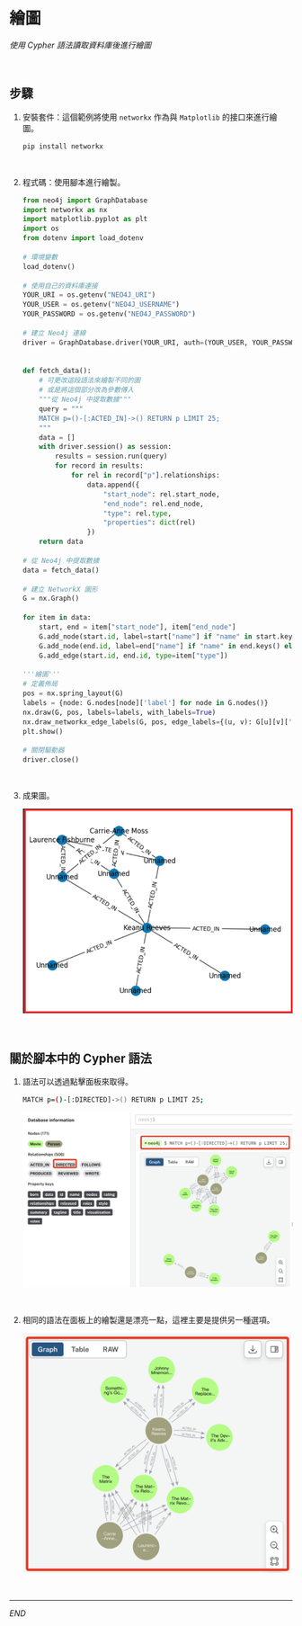 # 繪圖

_使用 Cypher 語法讀取資料庫後進行繪圖_

<br>

## 步驟

1. 安裝套件：這個範例將使用 `networkx` 作為與 `Matplotlib` 的接口來進行繪圖。

    ```python
    pip install networkx
    ```

<br>

2. 程式碼：使用腳本進行繪製。

    ```python
    from neo4j import GraphDatabase
    import networkx as nx
    import matplotlib.pyplot as plt
    import os
    from dotenv import load_dotenv

    # 環境變數
    load_dotenv()

    # 使用自己的資料庫連接
    YOUR_URI = os.getenv("NEO4J_URI")
    YOUR_USER = os.getenv("NEO4J_USERNAME")
    YOUR_PASSWORD = os.getenv("NEO4J_PASSWORD")

    # 建立 Neo4j 連線
    driver = GraphDatabase.driver(YOUR_URI, auth=(YOUR_USER, YOUR_PASSWORD))


    def fetch_data():
        # 可更改這段語法來繪製不同的圖
        # 或是將這個部分改為參數傳入
        """從 Neo4j 中提取數據"""
        query = """
        MATCH p=()-[:ACTED_IN]->() RETURN p LIMIT 25;
        """
        data = []
        with driver.session() as session:
            results = session.run(query)
            for record in results:
                for rel in record["p"].relationships:
                    data.append({
                        "start_node": rel.start_node,
                        "end_node": rel.end_node,
                        "type": rel.type,
                        "properties": dict(rel)
                    })
        return data

    # 從 Neo4j 中提取數據
    data = fetch_data()

    # 建立 NetworkX 圖形
    G = nx.Graph()

    for item in data:
        start, end = item["start_node"], item["end_node"]
        G.add_node(start.id, label=start["name"] if "name" in start.keys() else "Unnamed")
        G.add_node(end.id, label=end["name"] if "name" in end.keys() else "Unnamed")
        G.add_edge(start.id, end.id, type=item["type"])

    '''繪圖'''
    # 定義佈局
    pos = nx.spring_layout(G)
    labels = {node: G.nodes[node]['label'] for node in G.nodes()}
    nx.draw(G, pos, labels=labels, with_labels=True)
    nx.draw_networkx_edge_labels(G, pos, edge_labels={(u, v): G[u][v]['type'] for u, v in G.edges()})
    plt.show()

    # 關閉驅動器
    driver.close()
    ```

<br>

3. 成果圖。

    ![](images/img_37.png)

<br>

## 關於腳本中的 Cypher 語法

1. 語法可以透過點擊面板來取得。

    ```bash
    MATCH p=()-[:DIRECTED]->() RETURN p LIMIT 25;
    ```

    ![](images/img_42.png)

<br>

2. 相同的語法在面板上的繪製還是漂亮一點，這裡主要是提供另一種選項。

    ![](images/img_43.png)

<br>

___

_END_